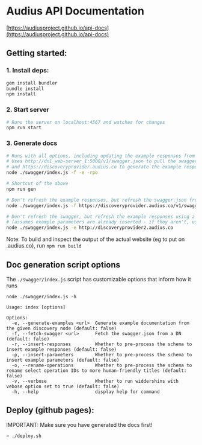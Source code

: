 # Audius API Documentation

[https://audiusproject.github.io/api-docs](https://audiusproject.github.io/api-docs)


## Getting started:

### 1. Install deps:
```bash
gem install bundler
bundle install
npm install
```

### 2. Start server
```bash
# Runs the server on localhost:4567 and watches for changes
npm run start
```

### 3. Generate docs
```bash
# Runs with all options, including updating the example responses from prod
# Uses http://dn1_web-server_1:5000/v1/swagger.json to pull the swagger.json
# and https://discoveryprovider.audius.co to generate the example responses by default
node ./swagger/index.js -f -e -rpo

# Shortcut of the above
npm run gen

# Don't refresh the example responses, but refresh the swagger.json from prod
node ./swagger/index.js -f https://discoveryprovider.audius.co/v1/swagger.json -rpo

# Don't refresh the swagger, but refresh the example responses using a specific DN
# (assumes example parameters are already inserted - if they aren't, use -p)
node ./swagger/index.js -e http://discoveryprovider2.audius.co
```

Note: To build and inspect the output of the actual website (eg to put on <you>.audius.co), run `npm run build`


## Doc generation script options

The `./swagger/index.js` script has customizable options that inform how it runs
```
node ./swagger/index.js -h
```
```
Usage: index [options]

Options:
  -e, --generate-examples <url>  Generate example documentation from the given discovery node (default: false)
  -f, --fetch-swagger <url>      Fetch the swagger.json from a DN (default: false)
  -r, --insert-responses         Whether to pre-process the schema to insert example responses (default: false)
  -p, --insert-parameters        Whether to pre-process the schema to insert example parameters (default: false)
  -o, --rename-operations        Whether to pre-process the schema to rename select operation IDs to more human-friendly titles (default: false)
  -v, --verbose                  Whether to run widdershins with vebose option set to true (default: false)
  -h, --help                     display help for command
```

## Deploy (github pages):

IMPORTANT: Make sure you have generated the docs first!

```bash
> ./deploy.sh
```
